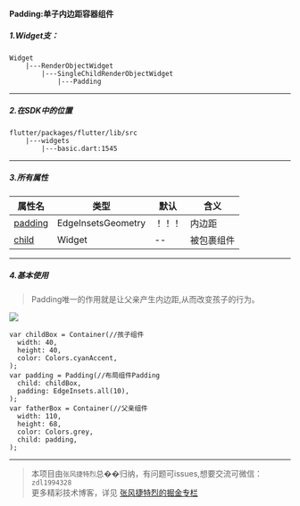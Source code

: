 
#### Padding:单子内边距容器组件

##### 1.Widget支：

```
Widget 
    |---RenderObjectWidget
        |---SingleChildRenderObjectWidget
            |---Padding
```

---

##### 2.在SDK中的位置

```
flutter/packages/flutter/lib/src
    |---widgets
        |---basic.dart:1545
```


---



##### 3.所有属性

属性名 | 类型 | 默认|含义
---|---|---|---
[padding](https://github.com/FlutterJourney/flutter_widget_unit/blob/master/Flutter属性集/padding:EdgeInsetsGeometry.md)|EdgeInsetsGeometry|！！！|内边距
[child](null)| Widget|--|被包裹组件

---

##### 4.基本使用
>Padding唯一的作用就是让父亲产生内边距,从而改变孩子的行为。


![](http://user-gold-cdn.xitu.io/2019/7/10/16bdb2f9ed14ab14?w=788&h=240&f=png&s=15602)



```
var childBox = Container(//孩子组件
  width: 40,
  height: 40,
  color: Colors.cyanAccent,
);
var padding = Padding(//布局组件Padding
  child: childBox,
  padding: EdgeInsets.all(10),
);
var fatherBox = Container(//父亲组件
  width: 110,
  height: 68,
  color: Colors.grey,
  child: padding,
);
```



---


>本项目由`张风捷特烈`总��归纳，有问题可issues,想要交流可微信：`zdl1994328`  
更多精彩技术博客，详见 [张风捷特烈的掘金专栏](https://juejin.im/user/5b42c0656fb9a04fe727eb37)